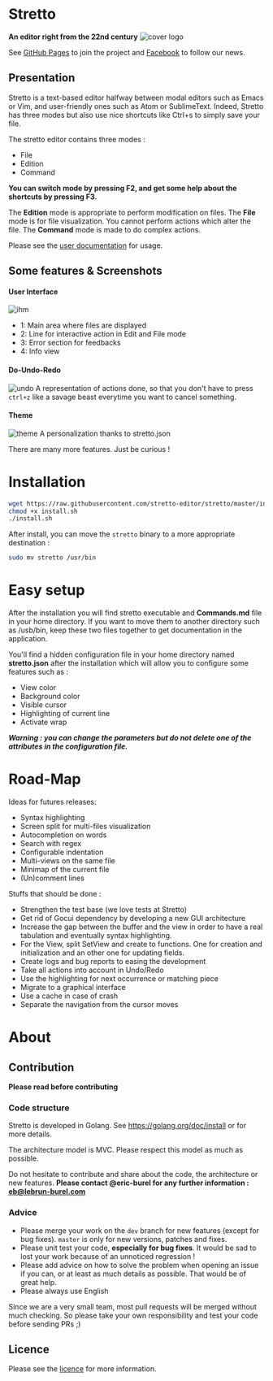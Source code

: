 # Stretto
**An editor right from the 22nd century**
![cover logo](/assets/cover_1000.png)

See [GitHub Pages](http://stretto-editor.github.io/) to join the project and [Facebook](https://www.facebook.com/Stretto-841328495972117/?fref=ts) to follow our news.

## Presentation

Stretto is a text-based editor halfway between modal editors such as Emacs or Vim,
and user-friendly ones such as Atom or SublimeText. Indeed, Stretto has three modes
but also use nice shortcuts like Ctrl+s to simply save your file.

The stretto editor contains three modes :
 * File
 * Edition
 * Command
 
**You can switch mode by pressing F2, and get some help about the shortcuts by pressing F3.**

The **Edition** mode is appropriate to perform modification on files. The **File**
mode is for file visualization. You cannot perform actions which alter the file.
The **Command** mode is made to do complex actions.

Please see the [user documentation](Commands.md) for usage.

## Some features & Screenshots

#### User Interface
![ihm](https://cloud.githubusercontent.com/assets/17803473/15940756/c37d8d48-2e7d-11e6-82fd-08162dabb0d1.png)
 * 1: Main area where files are displayed
 * 2: Line for interactive action in Edit and File mode
 * 3: Error section for feedbacks
 * 4: Info view

#### Do-Undo-Redo
![undo](https://cloud.githubusercontent.com/assets/17803473/15940784/daddb526-2e7d-11e6-9d44-b9e1e0fd7cc2.png)
A representation of actions done, so that you don't have to press `ctrl+z` like a savage beast everytime you want to cancel something.

#### Theme
![theme](https://cloud.githubusercontent.com/assets/17803473/15940781/da6f5018-2e7d-11e6-9ba5-83220996e43e.png)
A personalization thanks to stretto.json

There are many more features. Just be curious !


# Installation

```bash
wget https://raw.githubusercontent.com/stretto-editor/stretto/master/install.sh
chmod +x install.sh
./install.sh
```
After install, you can move the `stretto` binary to a more appropriate destination :
```bash
sudo mv stretto /usr/bin
```
# Easy setup

After the installation you will find stretto executable and **Commands.md** file in
your home directory. If you want to move them to another directory such as
/usb/bin, keep these two files together to get documentation in the application.

You'll find a hidden configuration file in your home directory named
**stretto.json** after the installation which will allow you to configure some
features such as :

* View color
* Background color
* Visible cursor
* Highlighting of current line
* Activate wrap

***Warning : you can change the parameters but do not delete one of the
attributes in the configuration file.***


# Road-Map

Ideas for futures releases:
 * Syntax highlighting
 * Screen split for multi-files visualization
 * Autocompletion on words
 * Search with regex
 * Configurable indentation
 * Multi-views on the same file
 * Minimap of the current file
 * (Un)comment lines

Stuffs that should be done :
 * Strengthen the test base (we love tests at Stretto)
 * Get rid of Gocui dependency by developing a new GUI architecture
 * Increase the gap between the buffer and the view in order to have a real
tabulation and eventually syntax highlighting.
 * For the View, split SetView and create to functions. One for creation and
initialization and an other one for updating fields.
 * Create logs and bug reports to easing the development
 * Take all actions into account in Undo/Redo
 * Use the highlighting for next occurrence or matching piece
 * Migrate to a graphical interface
 * Use a cache in case of crash
 * Separate the navigation from the cursor moves

# About
## Contribution
**Please read before contributing**
### Code structure
Stretto is developed in Golang. See https://golang.org/doc/install or for
more details.

The architecture model is MVC. Please respect this model as much as possible.

Do not hesitate to contribute and share about the code, the architecture or new features. 
**Please contact @eric-burel for any further information : [eb@lebrun-burel.com](mailto:eb@lebrun-burel.com)**

### Advice

- Please merge your work on the `dev` branch for new features (except for bug fixes). `master` is only for new versions, patches and fixes.
- Please unit test your code, **especially for bug fixes**. It would be sad to lost your work because of an unnoticed regression !
- Please add advice on how to solve the problem when opening an issue if you can, or at least as much details as possible. That would be of great help.
- Please always use English

Since we are a very small team, most pull requests will be merged without much checking. So please take your own responsibility and test your code before sending PRs ;)


## Licence

Please see the [licence](LICENCE) for more information.
